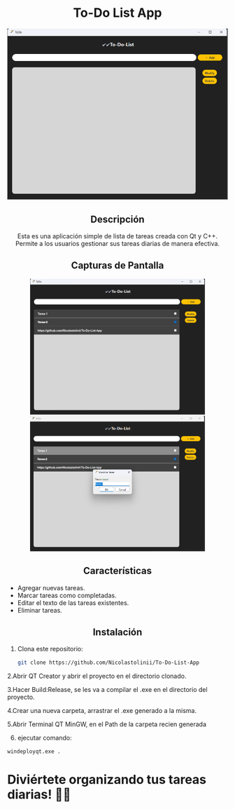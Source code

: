 <h1 align="center">To-Do List App</h1>

<p align="center">
  <img src="screenshot/screen1.png" alt="To-Do List App">
</p>

<h2 align="center">Descripción</h2>

<p align="center">
  Esta es una aplicación simple de lista de tareas creada con Qt y C++. Permite a los usuarios gestionar sus tareas diarias de manera efectiva.
</p>

<h2 align="center">Capturas de Pantalla</h2>

<p align="center">
  <img src="screenshot/screen2.png" alt="Captura de Pantalla 1" width="400">
  <img src="screenshot/screen3.png" alt="Captura de Pantalla 2" width="400">
</p>

<h2 align="center">Características</h2>

- Agregar nuevas tareas.
- Marcar tareas como completadas.
- Editar el texto de las tareas existentes.
- Eliminar tareas.

<h2 align="center">Instalación</h2>

1. Clona este repositorio:

   ```bash
   git clone https://github.com/Nicolastolinii/To-Do-List-App
   
    ```
2.Abrir QT Creator y abrir el proyecto en el directorio clonado.

3.Hacer Build:Release, se les va a compilar el .exe en el directorio del proyecto.

4.Crear una nueva carpeta, arrastrar el .exe generado a la misma.

5.Abrir Terminal QT MinGW, en el Path de la carpeta recien generada

6. ejecutar comando:
```bash
windeployqt.exe .
```

# Diviértete organizando tus tareas diarias! 📝✨
